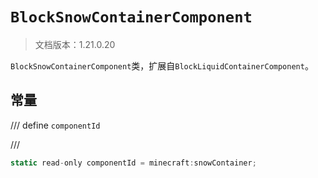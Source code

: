 # `BlockSnowContainerComponent`

> 文档版本：1.21.0.20

`BlockSnowContainerComponent`类，扩展自`BlockLiquidContainerComponent`。

## 常量

/// define
`componentId`


///

```js
static read-only componentId = minecraft:snowContainer;
```

